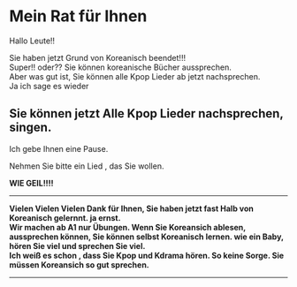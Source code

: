 # Mein Rat für Ihnen

Hallo Leute!!

Sie haben jetzt Grund von Koreanisch beendet!!!\
Super!! oder?? Sie können koreanische Bücher aussprechen.\
Aber was gut ist, Sie können alle Kpop Lieder ab jetzt nachsprechen. \
Ja ich sage es wieder



## Sie können jetzt Alle Kpop Lieder nachsprechen, singen.



Ich gebe Ihnen eine Pause.

Nehmen Sie bitte ein Lied , das Sie wollen.

**WIE GEIL!!!!**

****

**Vielen Vielen Vielen Dank für Ihnen, Sie haben jetzt fast Halb von Koreanisch gelernnt. ja ernst.**\
**Wir machen ab A1 nur Übungen. Wenn Sie Koreansich ablesen, aussprechen können, Sie können selbst Koreanisch lernen. wie ein Baby, hören Sie viel und sprechen Sie viel.** \
**Ich weiß es schon , dass Sie Kpop und Kdrama hören. So keine Sorge. Sie müssen Koreansich so gut sprechen.**&#x20;

****

